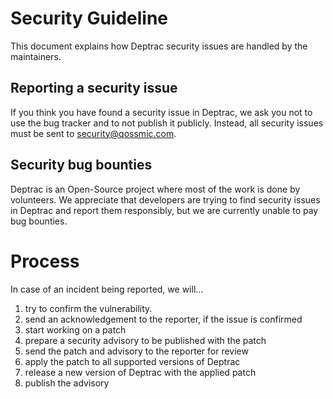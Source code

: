 # Security Guideline

This document explains how Deptrac security issues are handled by the
maintainers.

## Reporting a security issue

If you think you have found a security issue in Deptrac, we ask you not to use
the bug tracker and to not publish it publicly. Instead, all security issues
must be sent to [security@qossmic.com](mailto:security@qossmic.com?subject=deptrac).

## Security bug bounties

Deptrac is an Open-Source project where most of the work is done by volunteers.
We appreciate that developers are trying to find security issues in Deptrac and
report them responsibly, but we are currently unable to pay bug bounties.

# Process

In case of an incident being reported, we will...

1. try to confirm the vulnerability.
2. send an acknowledgement to the reporter, if the issue is confirmed
3. start working on a patch
4. prepare a security advisory to be published with the patch
5. send the patch and advisory to the reporter for review
6. apply the patch to all supported versions of Deptrac
7. release a new version of Deptrac with the applied patch
8. publish the advisory

